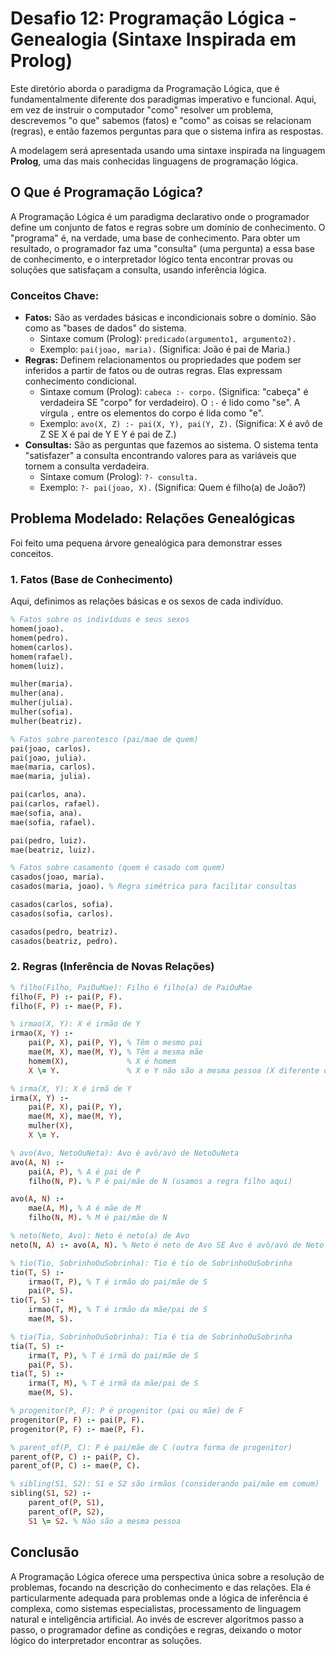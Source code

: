 # Desafio 12: Programação Lógica - Genealogia (Sintaxe Inspirada em Prolog)

Este diretório aborda o paradigma da Programação Lógica, que é fundamentalmente diferente dos paradigmas imperativo e funcional. Aqui, em vez de instruir o computador "como" resolver um problema, descrevemos "o que" sabemos (fatos) e "como" as coisas se relacionam (regras), e então fazemos perguntas para que o sistema infira as respostas.

A modelagem será apresentada usando uma sintaxe inspirada na linguagem **Prolog**, uma das mais conhecidas linguagens de programação lógica.

## O Que é Programação Lógica?

A Programação Lógica é um paradigma declarativo onde o programador define um conjunto de fatos e regras sobre um domínio de conhecimento. O "programa" é, na verdade, uma base de conhecimento. Para obter um resultado, o programador faz uma "consulta" (uma pergunta) a essa base de conhecimento, e o interpretador lógico tenta encontrar provas ou soluções que satisfaçam a consulta, usando inferência lógica.

### Conceitos Chave:

* **Fatos:** São as verdades básicas e incondicionais sobre o domínio. São como as "bases de dados" do sistema.
    * Sintaxe comum (Prolog): `predicado(argumento1, argumento2).`
    * Exemplo: `pai(joao, maria).` (Significa: João é pai de Maria.)
* **Regras:** Definem relacionamentos ou propriedades que podem ser inferidos a partir de fatos ou de outras regras. Elas expressam conhecimento condicional.
    * Sintaxe comum (Prolog): `cabeca :- corpo.` (Significa: "cabeça" é verdadeira SE "corpo" for verdadeiro). O `:-` é lido como "se". A vírgula `,` entre os elementos do corpo é lida como "e".
    * Exemplo: `avo(X, Z) :- pai(X, Y), pai(Y, Z).` (Significa: X é avô de Z SE X é pai de Y E Y é pai de Z.)
* **Consultas:** São as perguntas que fazemos ao sistema. O sistema tenta "satisfazer" a consulta encontrando valores para as variáveis que tornem a consulta verdadeira.
    * Sintaxe comum (Prolog): `?- consulta.`
    * Exemplo: `?- pai(joao, X).` (Significa: Quem é filho(a) de João?)

## Problema Modelado: Relações Genealógicas

Foi feito uma pequena árvore genealógica para demonstrar esses conceitos.
### 1. Fatos (Base de Conhecimento)

Aqui, definimos as relações básicas e os sexos de cada indivíduo.

```prolog
% Fatos sobre os indivíduos e seus sexos
homem(joao).
homem(pedro).
homem(carlos).
homem(rafael).
homem(luiz).

mulher(maria).
mulher(ana).
mulher(julia).
mulher(sofia).
mulher(beatriz).

% Fatos sobre parentesco (pai/mae de quem)
pai(joao, carlos).
pai(joao, julia).
mae(maria, carlos).
mae(maria, julia).

pai(carlos, ana).
pai(carlos, rafael).
mae(sofia, ana).
mae(sofia, rafael).

pai(pedro, luiz).
mae(beatriz, luiz).

% Fatos sobre casamento (quem é casado com quem)
casados(joao, maria).
casados(maria, joao). % Regra simétrica para facilitar consultas

casados(carlos, sofia).
casados(sofia, carlos).

casados(pedro, beatriz).
casados(beatriz, pedro).
```
### 2. Regras (Inferência de Novas Relações)
```prolog
% filho(Filho, PaiOuMae): Filho é filho(a) de PaiOuMae
filho(F, P) :- pai(P, F).
filho(F, P) :- mae(P, F).

% irmao(X, Y): X é irmão de Y
irmao(X, Y) :-
    pai(P, X), pai(P, Y), % Têm o mesmo pai
    mae(M, X), mae(M, Y), % Têm a mesma mãe
    homem(X),             % X é homem
    X \= Y.               % X e Y não são a mesma pessoa (X diferente de Y)

% irma(X, Y): X é irmã de Y
irma(X, Y) :-
    pai(P, X), pai(P, Y),
    mae(M, X), mae(M, Y),
    mulher(X),
    X \= Y.

% avo(Avo, NetoOuNeta): Avo é avô/avó de NetoOuNeta
avo(A, N) :-
    pai(A, P), % A é pai de P
    filho(N, P). % P é pai/mãe de N (usamos a regra filho aqui)

avo(A, N) :-
    mae(A, M), % A é mãe de M
    filho(N, M). % M é pai/mãe de N

% neto(Neto, Avo): Neto é neto(a) de Avo
neto(N, A) :- avo(A, N). % Neto é neto de Avo SE Avo é avô/avó de Neto

% tio(Tio, SobrinhoOuSobrinha): Tio é tio de SobrinhoOuSobrinha
tio(T, S) :-
    irmao(T, P), % T é irmão do pai/mãe de S
    pai(P, S).
tio(T, S) :-
    irmao(T, M), % T é irmão da mãe/pai de S
    mae(M, S).

% tia(Tia, SobrinhoOuSobrinha): Tia é tia de SobrinhoOuSobrinha
tia(T, S) :-
    irma(T, P), % T é irmã do pai/mãe de S
    pai(P, S).
tia(T, S) :-
    irma(T, M), % T é irmã da mãe/pai de S
    mae(M, S).

% progenitor(P, F): P é progenitor (pai ou mãe) de F
progenitor(P, F) :- pai(P, F).
progenitor(P, F) :- mae(P, F).

% parent_of(P, C): P é pai/mãe de C (outra forma de progenitor)
parent_of(P, C) :- pai(P, C).
parent_of(P, C) :- mae(P, C).

% sibling(S1, S2): S1 e S2 são irmãos (considerando pai/mãe em comum)
sibling(S1, S2) :-
    parent_of(P, S1),
    parent_of(P, S2),
    S1 \= S2. % Não são a mesma pessoa
```
## Conclusão
A Programação Lógica oferece uma perspectiva única sobre a resolução de problemas, focando na descrição do conhecimento e das relações. Ela é particularmente adequada para problemas onde a lógica de inferência é complexa, como sistemas especialistas, processamento de linguagem natural e inteligência artificial. Ao invés de escrever algoritmos passo a passo, o programador define as condições e regras, deixando o motor lógico do interpretador encontrar as soluções.
